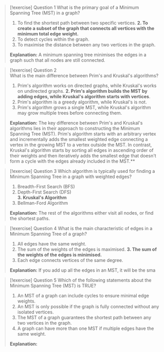 > [!exercise] Question 1
> What is the primary goal of a Minimum Spanning Tree (MST) in a graph?
>
> 1. To find the shortest path between two specific vertices.
> **2. To create a subset of the graph that connects all vertices with the minimum total edge weight.**
> 3. To detect cycles within the graph.
> 4. To maximise the distance between any two vertices in the graph.
>
> **Explanation:**
> A minimum spanning tree minimises the edges in a graph such that all nodes are still connected.

> [!exercise] Question 2  
> What is the main difference between Prim's and Kruskal's algorithms?
>
> 1. Prim's algorithm works on directed graphs, while Kruskal's works on undirected graphs.
> **2. Prim's algorithm builds the MST by adding edges, while Kruskal's algorithm starts with vertices**.
> 3. Prim's algorithm is a greedy algorithm, while Kruskal's is not.
> 4. Prim's algorithm grows a single MST, while Kruskal's algorithm may grow multiple trees before connecting them.
>
> **Explanation:** The key difference between Prim's and Kruskal's algorithms lies in their approach to constructing the Minimum Spanning Tree (MST). Prim's algorithm starts with an arbitrary vertex and incrementally adds the smallest weighted edge connecting a vertex in the growing MST to a vertex outside the MST. In contrast, Kruskal's algorithm starts by sorting all edges in ascending order of their weights and then iteratively adds the smallest edge that doesn't form a cycle with the edges already included in the MST.**

> [!exercise] Question 3
> Which algorithm is typically used for finding a Minimum Spanning Tree in a graph with weighted edges?
>
> 1. Breadth-First Search (BFS)
> 2. Depth-First Search (DFS)  
> **3. Kruskal's Algorithm**
> 4. Bellman-Ford Algorithm
>
> **Explanation:** The rest of the algorithms either visit all nodes, or find the shortest paths. 

> [!exercise] Question 4
> What is the main characteristic of edges in a Minimum Spanning Tree of a graph?
>
> 1. All edges have the same weight.
> 2. The sum of the weights of the edges is maximised.
> **3. The sum of the weights of the edges is minimised.**
> 4. Each edge connects vertices of the same degree.
>
> **Explanation:** If you add up all the edges in an MST, it will be the sma

> [!exercise] Question 5
> Which of the following statements about the Minimum Spanning Tree (MST) is TRUE?
>
> 1. An MST of a graph can include cycles to ensure minimal edge weights.
> 2. An MST is only possible if the graph is fully connected without any isolated vertices.
> 3. The MST of a graph guarantees the shortest path between any two vertices in the graph.
> 4. A graph can have more than one MST if multiple edges have the same weight.
>
> **Explanation:**